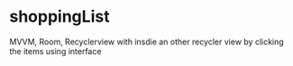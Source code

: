 # shoppingList
MVVM, Room, Recyclerview with insdie an other recycler view by clicking the items using interface
